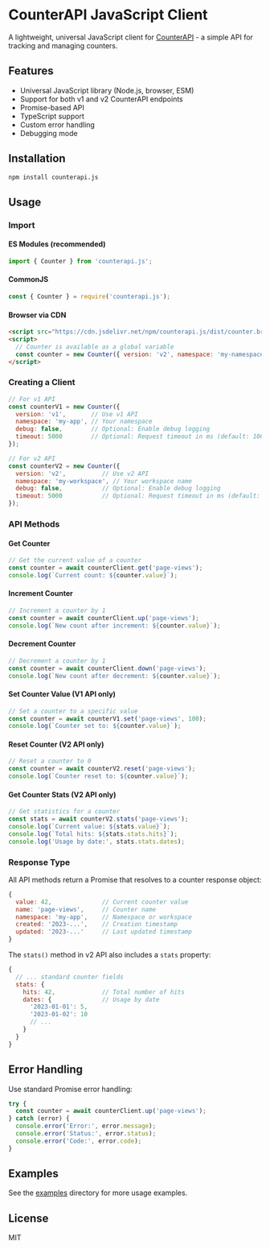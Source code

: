 # CounterAPI JavaScript Client

A lightweight, universal JavaScript client for [CounterAPI](https://counterapi.dev) - a simple API for tracking and managing counters.

## Features

- Universal JavaScript library (Node.js, browser, ESM)
- Support for both v1 and v2 CounterAPI endpoints
- Promise-based API
- TypeScript support
- Custom error handling
- Debugging mode

## Installation

```bash
npm install counterapi.js
```

## Usage

### Import

#### ES Modules (recommended)

```js
import { Counter } from 'counterapi.js';
```

#### CommonJS

```js
const { Counter } = require('counterapi.js');
```

#### Browser via CDN

```html
<script src="https://cdn.jsdelivr.net/npm/counterapi.js/dist/counter.browser.min.js"></script>
<script>
  // Counter is available as a global variable
  const counter = new Counter({ version: 'v2', namespace: 'my-namespace' });
</script>
```

### Creating a Client

```js
// For v1 API
const counterV1 = new Counter({
  version: 'v1',       // Use v1 API
  namespace: 'my-app', // Your namespace
  debug: false,        // Optional: Enable debug logging
  timeout: 5000        // Optional: Request timeout in ms (default: 10000)
});

// For v2 API
const counterV2 = new Counter({
  version: 'v2',          // Use v2 API
  namespace: 'my-workspace', // Your workspace name
  debug: false,           // Optional: Enable debug logging
  timeout: 5000           // Optional: Request timeout in ms (default: 10000)
});
```

### API Methods

#### Get Counter

```js
// Get the current value of a counter
const counter = await counterClient.get('page-views');
console.log(`Current count: ${counter.value}`);
```

#### Increment Counter

```js
// Increment a counter by 1
const counter = await counterClient.up('page-views');
console.log(`New count after increment: ${counter.value}`);
```

#### Decrement Counter

```js
// Decrement a counter by 1
const counter = await counterClient.down('page-views');
console.log(`New count after decrement: ${counter.value}`);
```

#### Set Counter Value (V1 API only)

```js
// Set a counter to a specific value
const counter = await counterV1.set('page-views', 100);
console.log(`Counter set to: ${counter.value}`);
```

#### Reset Counter (V2 API only)

```js
// Reset a counter to 0
const counter = await counterV2.reset('page-views');
console.log(`Counter reset to: ${counter.value}`);
```

#### Get Counter Stats (V2 API only)

```js
// Get statistics for a counter
const stats = await counterV2.stats('page-views');
console.log(`Current value: ${stats.value}`);
console.log(`Total hits: ${stats.stats.hits}`);
console.log('Usage by date:', stats.stats.dates);
```

### Response Type

All API methods return a Promise that resolves to a counter response object:

```js
{
  value: 42,              // Current counter value
  name: 'page-views',     // Counter name
  namespace: 'my-app',    // Namespace or workspace
  created: '2023-...',    // Creation timestamp
  updated: '2023-...'     // Last updated timestamp
}
```

The `stats()` method in v2 API also includes a `stats` property:

```js
{
  // ... standard counter fields
  stats: {
    hits: 42,             // Total number of hits
    dates: {              // Usage by date
      '2023-01-01': 5,
      '2023-01-02': 10
      // ...
    }
  }
}
```

## Error Handling

Use standard Promise error handling:

```js
try {
  const counter = await counterClient.up('page-views');
} catch (error) {
  console.error('Error:', error.message);
  console.error('Status:', error.status);
  console.error('Code:', error.code);
}
```

## Examples

See the [examples](./examples) directory for more usage examples.

## License

MIT
